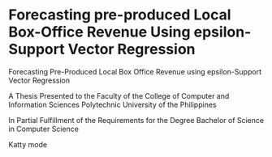 # Forecasting pre-produced Local Box-Office Revenue Using epsilon-Support Vector Regression

Forecasting Pre-Produced Local Box Office Revenue using 
epsilon-Support Vector Regression

A Thesis
Presented to the Faculty of the
College of Computer and Information Sciences
Polytechnic University of the Philippines

In Partial Fulfillment
of the Requirements for the Degree
Bachelor of Science in Computer Science

Katty mode